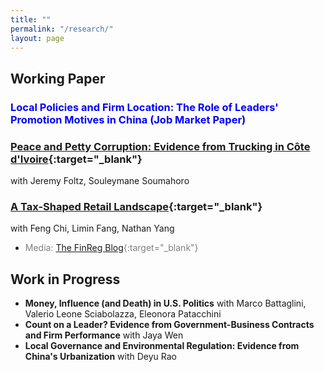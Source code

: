 ```yaml
---
title: ""
permalink: "/research/"
layout: page
---
```


## Working Paper

### <span style="color:blue">Local Policies and Firm Location: The Role of Leaders' Promotion Motives in China (Job Market Paper)</span>

### [Peace and Petty Corruption: Evidence from Trucking in Côte d'Ivoire](https://papers.ssrn.com/sol3/papers.cfm?abstract_id=4292211){:target="_blank"} 
with Jeremy Foltz, Souleymane Soumahoro

### [A Tax-Shaped Retail Landscape](https://papers.ssrn.com/sol3/papers.cfm?abstract_id=4338974){:target="_blank"} 
with Feng Chi, Limin Fang, Nathan Yang
- <span style="color: gray;">Media: [The FinReg Blog](https://tinyurl.com/pfyfhr4v){:target="_blank"}</span>

## Work in Progress

- **Money, Influence (and Death) in U.S. Politics** with Marco Battaglini, Valerio Leone Sciabolazza, Eleonora Patacchini
- **Count on a Leader? Evidence from Government-Business Contracts and Firm Performance** with Jaya Wen
- **Local Governance and Environmental Regulation: Evidence from China's Urbanization** with Deyu Rao
